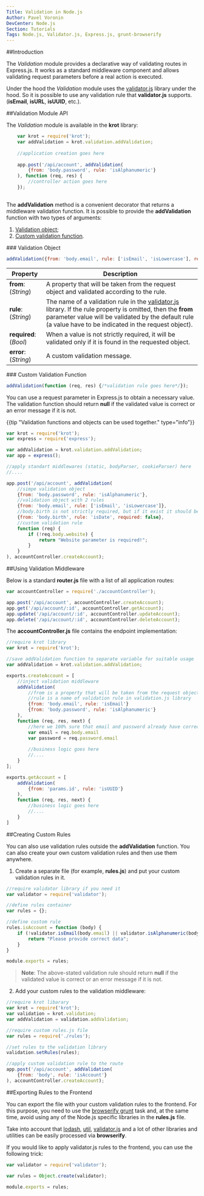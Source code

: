 ```yaml
---
Title: Validation in Node.js
Author: Pavel Voronin
DevCenter: Node.js
Section: Tutorials
Tags: Node.js, Validator.js, Express.js, grunt-browserify
---
```




##Introduction

The *Validation* module provides a declarative way of validating routes in Express.js. It works as a standard middleware component and allows validating request parameters before a real action is executed.

Under the hood the *Validation* module uses the [validator.js][1] library under the hood. So it is possible to use any validation rule that **validator.js** supports. (**isEmail**, **isURL**, **isUUID**, etc.).



##Validation Module API

The *Validation* module is available in the **krot** library:


```js
    var krot = require('krot');
    var addValidation = krot.validation.addValidation;
    
    //application creation goes here
    
    app.post('/api/account', addValidation(
        {from: 'body.password', rule: 'isAlphanumeric'}
    ), function (req, res) {
        //controller action goes here
    });
    
```

The **addValidation** method is a convenient decorator that returns a middleware validation function. It is possible to provide the **addValidation** function with two types of arguments:

1. [Validation object](#jbject);
2. [Custom validation function](#function).


###<a id="object"></a> Validation Object

```js
addValidation({from: 'body.email', rule: ['isEmail', 'isLowercase'], required: false, error: "Email is required"});
```



Property               | Description
---------              | -----
**from**: (*String*)   | A property that will be taken from the request object and validated according to the rule.
**rule**: (*String*) | The name of a validation rule in the [validator.js][1] library. If the rule property is omitted, then the **from** parameter value will be validated by the default rule (a value have to be indicated in the request object).
**required**: (*Bool*) | When a value is not strictly required, it will be validated only if it is found in the requested object.
**error**: (*String*) | A custom validation message.




###<a id="function"></a> Custom Validation Function


```js
addValidation(function (req, res) {/*validation rule goes here*/});
```
You can use a request parameter in Express.js to obtain a necessary value.
The validation function should return **null** if the validated value is correct or an error message if it is not.   


{{tip "Validation functions and objects can be used together." type="info"}}

```js
var krot = require('krot');
var express = require('express');

var addValidation = krot.validation.addValidation;
var app = express();

//apply standart middlewares (static, bodyParser, cookieParser) here
//....

app.post('/api/account', addValidation(
    //simpe validation object
    {from: 'body.password', rule: 'isAlphanumeric'},
    //validation object with 2 rules
    {from: 'body.email', rule: ['isEmail', 'isLowercase']},
    //body.birth is not strictly required, but if it exist it should be a date.
    {from: 'body.birth', rule: 'isDate', required: false},
    //custom validation rule
    function (req) {
        if (!req.body.website) {
            return "Website parameter is required!";
        }
    }
), accountController.createAccount);
```

##Using Validation Middleware

Below is a standard **router.js** file with a list of all application routes:

```js
var accountController = require('./accountController');

app.post('/api/account', accountController.createAccount);
app.get('/api/account/:id', accountController.getAccount);
app.update('/api/account/:id', accountController.updateAccount);
app.delete('/api/account/:id', accountController.deleteAccount);
```

The **accountController.js** file contains the endpoint implementation:

```js
//require krot library
var krot = require('krot');

//save addValidation function to separate variable for suitable usage
var addValidation = krot.validation.addValidation;

exports.createAccount = [
    //inject validation middleware
    addValidation(
        //from is a property that will be taken from the request object and validated according to the rule
        //rule is a name of validation rule in validation.js library 
        {from: 'body.email', rule: 'isEmail'}
        {from: 'body.password', rule: 'isAlphanumeric'}
    ),
    function (req, res, next) {
        //here we 100% sure that email and password already have correct values
        var email = req.body.email
        var password = req.password.email
        
        //business logic goes here
        //....
    }
];

exports.getAccount = [
    addValidation(
        {from: 'params.id', rule: 'isUUID'}
    ),
    function (req, res, next) {
        //business logic goes here
        //....
    }
]
```

##Creating Custom Rules

You can also use validation rules outside the **addValidation** function. You can also create your own custom validation rules and then use them anywhere.

1) Create a separate file (for example, **rules.js**) and put your custom validation rules in it.


```js
//require validator library if you need it
var validator = require('validator');

//define rules container
var rules = {};

//define custom rule
rules.isAccount = function (body) {
    if (!validator.isEmail(body.email) || validator.isAlphanumeric(body.password)) {
        return "Please provide correct data";
    }
}

module.exports = rules;
```

> **Note**: The above-stated validation rule should return **null** if the validated value is correct or an error message if it is not.

2) Add your custom rules to the validation middleware:

```js
//require krot libarary
var krot = require('krot');
var validation = krot.validation;
var addValidation = validation.addValidation;

//require custom rules.js file
var rules = require('./rules');

//set rules to the validation library
validation.setRules(rules);

//apply custom validation rule to the route
app.post('/api/account', addValidation(
    {from: 'body', rule: 'isAccount'}
), accountController.createAccount);
```

##Exporting Rules to the Frontend

You can export the file with your custom validation rules to the frontend. For this purpose, you need to use the [browserify grunt][2] task and, at the same time, avoid using any of the Node.js specific libraries in the **rules.js** file.

Take into account that [lodash][3], [util][4], [validator.js][5] and a lot of other libraries and utilities can be easily processed via **browserify**.  

If you would like to apply validator.js rules to the frontend, you can use the following trick:

```js
var validator = require('validator');

var rules = Object.create(validator);

module.exports = rules;
```

  [1]: https://github.com/chriso/validator.js
  [2]: https://github.com/jmreidy/grunt-browserify
  [3]: http://lodash.com/
  [4]: http://nodejs.org/api/util.html
  [5]: https://github.com/chriso/validator.js
